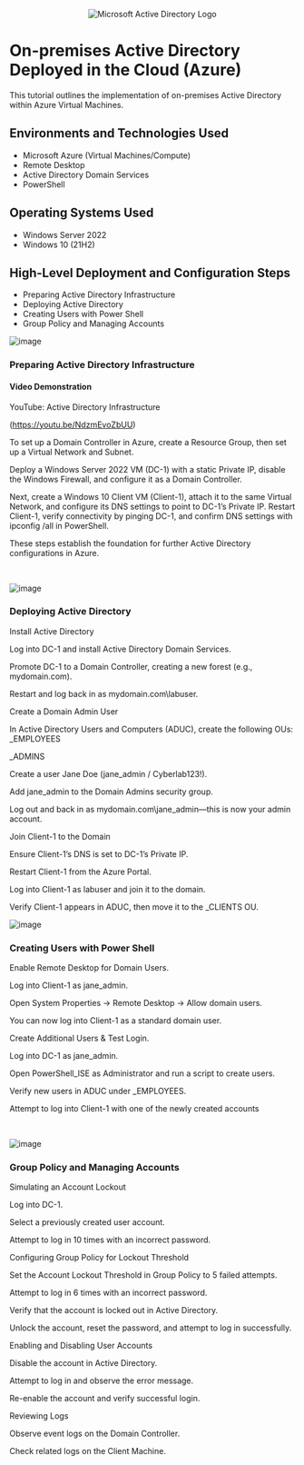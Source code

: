 <p align="center">
<img src="https://i.imgur.com/pU5A58S.png" alt="Microsoft Active Directory Logo"/>
</p>

<h1>On-premises Active Directory Deployed in the Cloud (Azure)</h1>
This tutorial outlines the implementation of on-premises Active Directory within Azure Virtual Machines.<br />




<h2>Environments and Technologies Used</h2>

- Microsoft Azure (Virtual Machines/Compute)
- Remote Desktop
- Active Directory Domain Services
- PowerShell

<h2>Operating Systems Used </h2>

- Windows Server 2022
- Windows 10 (21H2)

<h2>High-Level Deployment and Configuration Steps</h2>

-  Preparing Active Directory Infrastructure
-  Deploying Active Directory
-  Creating Users with Power Shell
-  Group Policy and Managing Accounts


![image](https://github.com/user-attachments/assets/ed823a33-e651-497e-822e-3b88b0594c04)

<h3>Preparing Active Directory Infrastructure</h3>

<h4> Video Demonstration</h4>
<p>YouTube: Active Directory Infrastructure</p>

(https://youtu.be/NdzmEvoZbUU)

<p>

To set up a Domain Controller in Azure, create a Resource Group, then set up a Virtual Network and Subnet. 

Deploy a Windows Server 2022 VM (DC-1) with a static Private IP, disable the Windows Firewall, and configure it as a Domain Controller. 

Next, create a Windows 10 Client VM (Client-1), attach it to the same Virtual Network, and configure its DNS settings to point to DC-1’s Private IP. Restart Client-1, verify connectivity by pinging DC-1, and confirm DNS settings with ipconfig /all in PowerShell. 

These steps establish the foundation for further Active Directory configurations in Azure.


</p>
<br />

![image](https://github.com/user-attachments/assets/9a8a322b-5d82-4e03-a313-25b8152bbe45)

<h3>Deploying Active Directory</h3>
<p>
Install Active Directory
  
Log into DC-1 and install Active Directory Domain Services.

Promote DC-1 to a Domain Controller, creating a new forest (e.g., mydomain.com).

Restart and log back in as mydomain.com\labuser.

Create a Domain Admin User

In Active Directory Users and Computers (ADUC), create the following OUs:
_EMPLOYEES

_ADMINS

Create a user Jane Doe (jane_admin / Cyberlab123!).

Add jane_admin to the Domain Admins security group.

Log out and back in as mydomain.com\jane_admin—this is now your admin account.

Join Client-1 to the Domain

Ensure Client-1’s DNS is set to DC-1’s Private IP.

Restart Client-1 from the Azure Portal.

Log into Client-1 as labuser and join it to the domain.

Verify Client-1 appears in ADUC, then move it to the _CLIENTS OU.

![image](https://github.com/user-attachments/assets/7b5c660e-da04-4b2a-a31b-a85781a5c911)

<h3>Creating Users with Power Shell</h3>
<p>
Enable Remote Desktop for Domain Users.
  
Log into Client-1 as jane_admin.

Open System Properties → Remote Desktop → Allow domain users.

You can now log into Client-1 as a standard domain user.

Create Additional Users & Test Login.

Log into DC-1 as jane_admin.

Open PowerShell_ISE as Administrator and run a script to create users.

Verify new users in ADUC under _EMPLOYEES.

Attempt to log into Client-1 with one of the newly created accounts

</p>
<br />

![image](https://github.com/user-attachments/assets/03a08c15-81f8-47f6-afb2-f146839dc457)
<h3>Group Policy and Managing Accounts</h3>

<p>
Simulating an Account Lockout

Log into DC-1.

Select a previously created user account.

Attempt to log in 10 times with an incorrect password.

Configuring Group Policy for Lockout Threshold

Set the Account Lockout Threshold in Group Policy to 5 failed attempts.

Attempt to log in 6 times with an incorrect password.

Verify that the account is locked out in Active Directory.

Unlock the account, reset the password, and attempt to log in successfully.

Enabling and Disabling User Accounts

Disable the account in Active Directory.

Attempt to log in and observe the error message.

Re-enable the account and verify successful login.

Reviewing Logs

Observe event logs on the Domain Controller.

Check related logs on the Client Machine.
</p>
<br />
